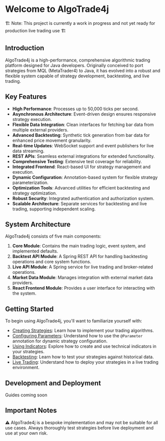 # Welcome to AlgoTrade4j

🏗️ Note: This project is currently a work in progress and not yet ready for production live trading use 🏗️

## Introduction

AlgoTrade4j is a high-performance, comprehensive algorithmic trading platform designed for Java developers. Originally conceived to port strategies from MQL (MetaTrader4) to Java, it has evolved into a robust and flexible system capable of strategy development, backtesting, and live trading.

## Key Features

- **High Performance**: Processes up to 50,000 ticks per second.
- **Asynchronous Architecture**: Event-driven design ensures responsive strategy execution.
- **Flexible Data Integration**: Clean interfaces for fetching bar data from multiple external providers.
- **Advanced Backtesting**: Synthetic tick generation from bar data for enhanced price movement granularity.
- **Real-time Updates**: WebSocket support and event publishers for live data streaming.
- **REST APIs**: Seamless external integrations for extended functionality.
- **Comprehensive Testing**: Extensive test coverage for reliability.
- **Integrated Frontend**: React-based UI for strategy management and execution.
- **Dynamic Configuration**: Annotation-based system for flexible strategy parameterization.
- **Optimization Tools**: Advanced utilities for efficient backtesting and strategy optimization.
- **Robust Security**: Integrated authentication and authorization system.
- **Scalable Architecture**: Separate services for backtesting and live trading, supporting independent scaling.

## System Architecture

AlgoTrade4j consists of five main components:

1. **Core Module**: Contains the main trading logic, event system, and implemented defaults.
2. **Backtest API Module**: A Spring REST API for handling backtesting operations and core system functions.
3. **Live API Module**: A Spring service for live trading and broker-related operations.
4. **Market Data Module**: Manages integration with external market data providers.
5. **React Frontend Module**: Provides a user interface for interacting with the system.

## Getting Started

To begin using AlgoTrade4j, you'll want to familiarize yourself with:

- [Creating Strategies](lib/user-guide.md): Learn how to implement your trading algorithms.
- [Configuring Parameters](lib/components/parameters.md): Understand how to use the `@Parameter` annotation for dynamic strategy configuration.
- [Using Indicators](lib/components/indicators.md): Explore how to create and use technical indicators in your strategies.
- [Backtesting](frontend/backtesting.md): Learn how to test your strategies against historical data.
- [Live Trading](frontend/live-trading.md): Understand how to deploy your strategies in a live trading environment.

## Development and Deployment

Guides coming soon

[//]: # (For detailed instructions on setting up a development environment or deploying AlgoTrade4j, please refer to our [Development Guide]&#40;development-guide.md&#41; and [Deployment Guide]&#40;deployment-guide.md&#41;.)

## Important Notes

⚠️ AlgoTrade4j is a bespoke implementation and may not be suitable for all use cases. Always thoroughly test strategies before live deployment and use at your own risk.